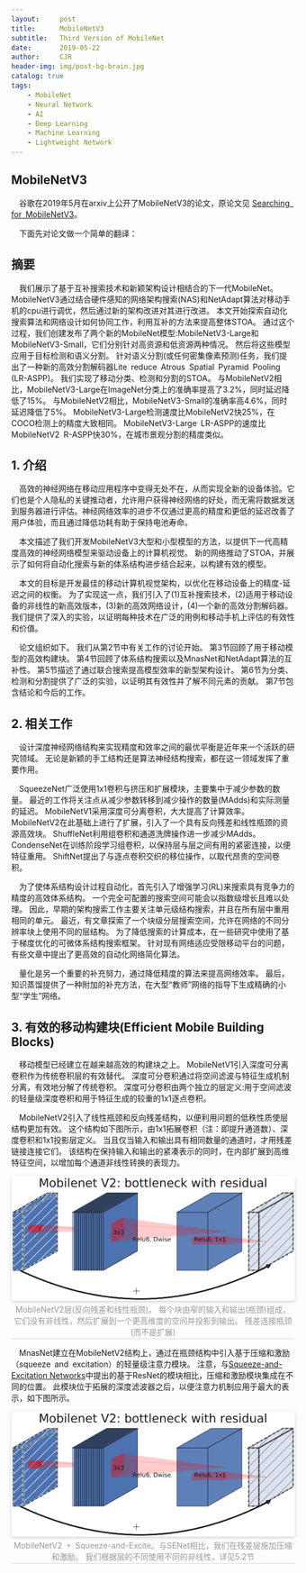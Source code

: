 ```yaml
---
layout:     post
title:      MobileNetV3
subtitle:   Third Version of MobileNet
date:       2019-05-22
author:     CJR
header-img: img/post-bg-brain.jpg
catalog: true
tags:
    - MobileNet
    - Neural Network
    - AI
    - Deep Learning
    - Machine Learning
    - Lightweight Network
---
```


## MobileNetV3
&emsp;谷歌在2019年5月在arxiv上公开了MobileNetV3的论文，原论文见 [Searching for MobileNetV3](https://arxiv.org/abs/1905.02244v2)。

&emsp;下面先对论文做一个简单的翻译：

## 摘要
&emsp;我们展示了基于互补搜索技术和新颖架构设计相结合的下一代MobileNet。 MobileNetV3通过结合硬件感知的网络架构搜索(NAS)和NetAdapt算法对移动手机的cpu进行调优，然后通过新的架构改进对其进行改进。 本文开始探索自动化搜索算法和网络设计如何协同工作，利用互补的方法来提高整体STOA。 通过这个过程，我们创建发布了两个新的MobileNet模型:MobileNetV3-Large和MobileNetV3-Small，它们分别针对高资源和低资源两种情况。 然后将这些模型应用于目标检测和语义分割。 针对语义分割(或任何密集像素预测)任务，我们提出了一种新的高效分割解码器Lite reduce Atrous Spatial Pyramid Pooling (LR-ASPP)。 我们实现了移动分类、检测和分割的STOA。 与MobileNetV2相比，MobileNetV3-Large在ImageNet分类上的准确率提高了3.2%，同时延迟降低了15%。 与MobileNetV2相比，MobileNetV3-Small的准确率高4.6%，同时延迟降低了5%。 MobileNetV3-Large检测速度比MobileNetV2快25%，在COCO检测上的精度大致相同。 MobileNetV3-Large LR-ASPP的速度比MobileNetV2 R-ASPP快30%，在城市景观分割的精度类似。

## 1. 介绍
&emsp;高效的神经网络在移动应用程序中变得无处不在，从而实现全新的设备体验。它们也是个人隐私的关键推动者，允许用户获得神经网络的好处，而无需将数据发送到服务器进行评估。神经网络效率的进步不仅通过更高的精度和更低的延迟改善了用户体验，而且通过降低功耗有助于保持电池寿命。

&emsp;本文描述了我们开发MobileNetV3大型和小型模型的方法，以提供下一代高精度高效的神经网络模型来驱动设备上的计算机视觉。 新的网络推动了STOA，并展示了如何将自动化搜索与新的体系结构进步结合起来，以构建有效的模型。

&emsp;本文的目标是开发最佳的移动计算机视觉架构，以优化在移动设备上的精度-延迟之间的权衡。 为了实现这一点，我们引入了(1)互补搜索技术，(2)适用于移动设备的非线性的新高效版本，(3)新的高效网络设计，(4)一个新的高效分割解码器。 我们提供了深入的实验，以证明每种技术在广泛的用例和移动手机上评估的有效性和价值。

&emsp;论文组织如下。 我们从第2节中有关工作的讨论开始。 第3节回顾了用于移动模型的高效构建块。 第4节回顾了体系结构搜索以及MnasNet和NetAdapt算法的互补性。 第5节描述了通过联合搜索提高模型效率的新型架构设计。 第6节为分类、检测和分割提供了广泛的实验，以证明其有效性并了解不同元素的贡献。 第7节包含结论和今后的工作。

## 2. 相关工作
&emsp;设计深度神经网络结构来实现精度和效率之间的最优平衡是近年来一个活跃的研究领域。 无论是新颖的手工结构还是算法神经结构搜索，都在这一领域发挥了重要作用。

&emsp;SqueezeNet广泛使用1x1卷积与挤压和扩展模块，主要集中于减少参数的数量。 最近的工作将关注点从减少参数转移到减少操作的数量(MAdds)和实际测量的延迟。 MobileNetV1采用深度可分离卷积，大大提高了计算效率。 MobileNetV2在此基础上进行了扩展，引入了一个具有反向残差和线性瓶颈的资源高效块。 ShuffleNet利用组卷积和通道洗牌操作进一步减少MAdds。 CondenseNet在训练阶段学习组卷积，以保持层与层之间有用的紧密连接，以便特征重用。 ShiftNet提出了与逐点卷积交织的移位操作，以取代昂贵的空间卷积。

&emsp;为了使体系结构设计过程自动化，首先引入了增强学习(RL)来搜索具有竞争力的精度的高效体系结构。 一个完全可配置的搜索空间可能会以指数级增长且难以处理。 因此，早期的架构搜索工作主要关注单元级结构搜索，并且在所有层中重用相同的单元。 最近，有文章探索了一个块级分层搜索空间，允许在网络的不同分辨率块上使用不同的层结构。 为了降低搜索的计算成本，在一些研究中使用了基于梯度优化的可微体系结构搜索框架。 针对现有网络适应受限移动平台的问题，有些文章中提出了更高效的自动化网络简化算法。

&emsp;量化是另一个重要的补充努力，通过降低精度的算法来提高网络效率。 最后，知识蒸馏提供了一种附加的补充方法，在大型“教师”网络的指导下生成精确的小型“学生”网络。

## 3. 有效的移动构建块(Efficient Mobile Building Blocks)

&emsp;移动模型已经建立在越来越高效的构建块之上。 MobileNetV1引入深度可分离卷积作为传统卷积层的有效替代。 深度可分卷积通过将空间滤波与特征生成机制分离，有效地分解了传统卷积。 深度可分卷积由两个独立的层定义:用于空间滤波的轻量级深度卷积和用于特征生成的较重的1x1逐点卷积。

&emsp;MobileNetV2引入了线性瓶颈和反向残差结构，以便利用问题的低秩性质使层结构更加有效。 这个结构如下图所示，由1x1拓展卷积（注：即提升通道数）、深度卷积和1x1投影层定义。 当且仅当输入和输出具有相同数量的通道时，才用残差链接连接它们。 该结构在保持输入和输出的紧凑表示的同时，在内部扩展到高维特征空间，以增加每个通道非线性转换的表现力。

<center>
    <img style="border-radius: 0.3125em;
    box-shadow: 0 2px 4px 0 rgba(34,36,38,.12),0 2px 10px 0 rgba(34,36,38,.08);" 
    src="https://raw.githubusercontent.com/ShowLo/ShowLo.github.io/master/img/MobileNetV2.png">
    <br>
    <div style="color:orange; border-bottom: 1px solid #d9d9d9;
    display: inline-block;
    color: #999;
    padding: 2px;">MobileNetV2层(反向残差和线性瓶颈)。 每个块由窄的输入和输出(瓶颈)组成，它们没有非线性，然后扩展到一个更高维度的空间并投影到输出。 残差连接瓶颈(而不是扩展)</div>
</center>

&emsp;MnasNet建立在MobileNetV2结构上，通过在瓶颈结构中引入基于压缩和激励（squeeze and excitation）的轻量级注意力模块。 注意，与[Squeeze-and-Excitation Networks](https://arxiv.org/abs/1709.01507)中提出的基于ResNet的模块相比，压缩和激励模块集成在不同的位置。 此模块位于拓展的深度滤波器之后，以便注意力机制应用于最大的表示，如下图所示。

<center>
    <img style="border-radius: 0.3125em;
    box-shadow: 0 2px 4px 0 rgba(34,36,38,.12),0 2px 10px 0 rgba(34,36,38,.08);" 
    src="https://raw.githubusercontent.com/ShowLo/ShowLo.github.io/master/img/MobileNetV2.png">
    <br>
    <div style="color:orange; border-bottom: 1px solid #d9d9d9;
    display: inline-block;
    color: #999;
    padding: 2px;">MobileNetV2 + Squeeze-and-Excite。与SENet相比，我们在残差层施加压缩和激励。 我们根据层的不同使用不同的非线性，详见5.2节</div>
</center>
